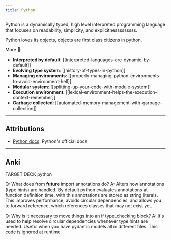 ```yaml
---
title: Python
---
```

Python is a dynamically typed, high level interpreted programming language that focuses on readability, simplicity, and explicitnesssssssss.

Python loves its objects, objects are first class citizens in python.

More 🐍:
- **Interpreted by default**: [[interpreted-languages-are-dynamic-by-default]]
- **Evolving type system**: [[history-of-types-in-python]] 
- **Managing environments**: [[properly-managing-python-environments-to-avoid-environment-hell]]
- **Modular system**: [[splitting-up-your-code-with-module-system]]
- **Execution environment**: [[lexical-environment-helps-the-execution-context-remember]]
- **Garbage collected**: [[automated-memory-management-with-garbage-collection]]


---
## Attributions
- [Python docs](https://docs.python.org/3/): Python's official docs

---
## Anki

TARGET DECK
python

Q:  What does from __future__ import annotations do?
A: Alters how annotations (type hints) are handled. By default python evaluates annotations at function definition time, with this annotations are stored as string literals. This improves performance, avoids circular dependencies, and allows you to forward reference, which references classes that may not exist yet.
<!--ID: 1699902839833-->


Q: Why is it necessary to move things into an if type_checking block?
A: It's used to help resolve circular dependencies whenever type hints are needed. Useful when you have pydantic models all in different files. This code is ignored at runtime 
<!--ID: 1699902839835-->
